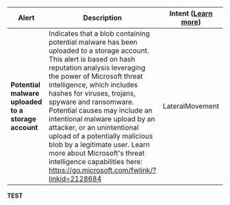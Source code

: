 |Alert|Description|Intent ([Learn more](#intentions))|Severity|
|----|----|:----:|--|
|**Potential malware uploaded to a storage account**|Indicates that a blob containing potential malware has been uploaded to a storage account. This alert is based on hash reputation analysis leveraging the power of Microsoft threat intelligence, which includes hashes for viruses, trojans, spyware and ransomware. Potential causes may include an intentional malware upload by an attacker, or an unintentional upload of a potentially malicious blob by a legitimate user. Learn more about Microsoft's threat intelligence capabilities here: https://go.microsoft.com/fwlink/?linkid=2128684 |LateralMovement|High|
**TEST**
